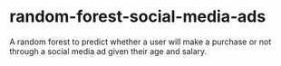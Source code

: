 # random-forest-social-media-ads
A random forest to predict whether a user will make a purchase or not through a social media ad given their age and salary.
